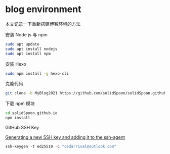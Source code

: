 # blog environment

本文记录一下重新搭建博客环境的方法

安装 Node js 与 npm

```bash
sudo apt update
sudo apt install nodejs
sudo apt install npm
```

安装  Hexo

```bash
sudo npm install -g hexo-cli
```

克隆代码

```bash
git clone -b MyBlog2021 https://github.com/solidSpoon/solidSpoon.github.io.git
```

下载 npm 模块

```bash
cd solidSpoon.github.io
npm install
```

GitHub SSH Key

[Generating a new SSH key and adding it to the ssh-agent](https://docs.github.com/en/github/authenticating-to-github/connecting-to-github-with-ssh/generating-a-new-ssh-key-and-adding-it-to-the-ssh-agent)

```powershell
ssh-keygen -t ed25519 -C "cedarrival@outlook.com"
```

